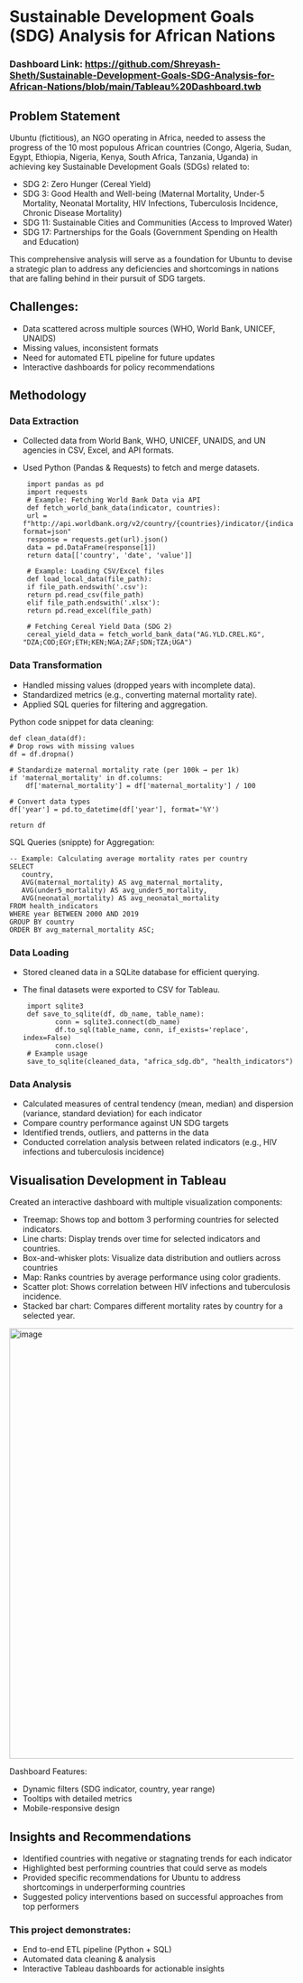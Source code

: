 # Sustainable Development Goals (SDG) Analysis for African Nations

### Dashboard Link: https://github.com/Shreyash-Sheth/Sustainable-Development-Goals-SDG-Analysis-for-African-Nations/blob/main/Tableau%20Dashboard.twb

## Problem Statement
Ubuntu (fictitious), an NGO operating in Africa, needed to assess the progress of the 10 most populous African countries (Congo, Algeria, Sudan, Egypt, Ethiopia, Nigeria, Kenya, South Africa, Tanzania, Uganda) in achieving key Sustainable Development Goals (SDGs) related to:

- SDG 2: Zero Hunger (Cereal Yield)
- SDG 3: Good Health and Well-being (Maternal Mortality, Under-5 Mortality, Neonatal Mortality, HIV Infections, Tuberculosis Incidence, Chronic Disease Mortality)
- SDG 11: Sustainable Cities and Communities (Access to Improved Water)
- SDG 17: Partnerships for the Goals (Government Spending on Health and Education)

This comprehensive analysis will serve as a foundation for Ubuntu to devise a strategic plan to address any deficiencies and shortcomings in nations that are falling behind in their pursuit of SDG targets.

## Challenges:

- Data scattered across multiple sources (WHO, World Bank, UNICEF, UNAIDS)
- Missing values, inconsistent formats
- Need for automated ETL pipeline for future updates
- Interactive dashboards for policy recommendations

## Methodology

### Data Extraction
- Collected data from World Bank, WHO, UNICEF, UNAIDS, and UN agencies in CSV, Excel, and API formats.
- Used Python (Pandas & Requests) to fetch and merge datasets.

       import pandas as pd
       import requests
       # Example: Fetching World Bank Data via API
       def fetch_world_bank_data(indicator, countries):
       url = f"http://api.worldbank.org/v2/country/{countries}/indicator/{indicator}?format=json" 
       response = requests.get(url).json()
       data = pd.DataFrame(response[1])
       return data[['country', 'date', 'value']]

       # Example: Loading CSV/Excel files
       def load_local_data(file_path):
       if file_path.endswith('.csv'):
       return pd.read_csv(file_path)
       elif file_path.endswith('.xlsx'):
       return pd.read_excel(file_path)
       
       # Fetching Cereal Yield Data (SDG 2)
       cereal_yield_data = fetch_world_bank_data("AG.YLD.CREL.KG", "DZA;COD;EGY;ETH;KEN;NGA;ZAF;SDN;TZA;UGA")


### Data Transformation
- Handled missing values (dropped years with incomplete data).
- Standardized metrics (e.g., converting maternal mortality rate).
- Applied SQL queries for filtering and aggregation.

Python code snippet for data cleaning:

    def clean_data(df):
    # Drop rows with missing values
    df = df.dropna()
    
    # Standardize maternal mortality rate (per 100k → per 1k)
    if 'maternal_mortality' in df.columns:
        df['maternal_mortality'] = df['maternal_mortality'] / 100
    
    # Convert data types
    df['year'] = pd.to_datetime(df['year'], format='%Y')
    
    return df

SQL Queries (snippte) for Aggregation:

    -- Example: Calculating average mortality rates per country
    SELECT 
       country,
       AVG(maternal_mortality) AS avg_maternal_mortality,
       AVG(under5_mortality) AS avg_under5_mortality,
       AVG(neonatal_mortality) AS avg_neonatal_mortality
    FROM health_indicators
    WHERE year BETWEEN 2000 AND 2019
    GROUP BY country
    ORDER BY avg_maternal_mortality ASC;


### Data Loading
- Stored cleaned data in a SQLite database for efficient querying.
- The final datasets were exported to CSV for Tableau.
   
       import sqlite3
       def save_to_sqlite(df, db_name, table_name):
              conn = sqlite3.connect(db_name)
              df.to_sql(table_name, conn, if_exists='replace', index=False)
              conn.close()
       # Example usage
       save_to_sqlite(cleaned_data, "africa_sdg.db", "health_indicators")


### Data Analysis
- Calculated measures of central tendency (mean, median) and dispersion (variance, standard deviation) for each indicator
- Compare country performance against UN SDG targets
- Identified trends, outliers, and patterns in the data
- Conducted correlation analysis between related indicators (e.g., HIV infections and tuberculosis incidence)

## Visualisation Development in Tableau
Created an interactive dashboard with multiple visualization components:
- Treemap: Shows top and bottom 3 performing countries for selected indicators.
- Line charts: Display trends over time for selected indicators and countries.
- Box-and-whisker plots: Visualize data distribution and outliers across countries
- Map: Ranks countries by average performance using color gradients.
- Scatter plot: Shows correlation between HIV infections and tuberculosis incidence.
- Stacked bar chart: Compares different mortality rates by country for a selected year.

<img width="762" alt="image" src="https://github.com/user-attachments/assets/5fd957f0-4237-4eb7-93c5-cf9b37e897e4" />


Dashboard Features:
- Dynamic filters (SDG indicator, country, year range)
- Tooltips with detailed metrics
- Mobile-responsive design

## Insights and Recommendations
- Identified countries with negative or stagnating trends for each indicator
- Highlighted best performing countries that could serve as models
- Provided specific recommendations for Ubuntu to address shortcomings in underperforming countries
- Suggested policy interventions based on successful approaches from top performers

### This project demonstrates:
- End to-end ETL pipeline (Python + SQL)
- Automated data cleaning & analysis
- Interactive Tableau dashboards for actionable insights
